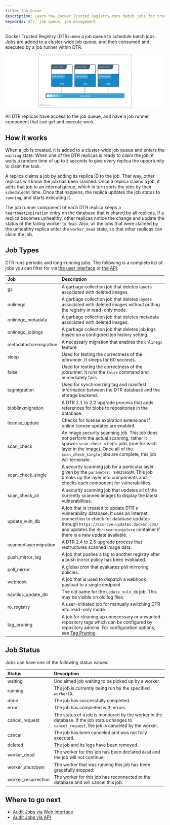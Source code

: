 ```yaml
---
title: Job Queue
description: Learn how Docker Trusted Registry runs batch jobs for troubleshooting job-related issues.
keywords: dtr, job queue, job management
---
```


Docker Trusted Registry (DTR) uses a job queue to schedule batch jobs. Jobs are added to a cluster-wide job queue, and then consumed and executed by a job runner within DTR.

![batch jobs diagram](../../images/troubleshoot-batch-jobs-1.svg)

All DTR replicas have access to the job queue, and have a job runner component
that can get and execute work.

## How it works

When a job is created, it is added to a cluster-wide job queue and enters the `waiting` state.
When one of the DTR replicas is ready to claim the job, it waits a random time of up
to `3` seconds to give every replica the opportunity to claim the task.

A replica claims a job by adding its replica ID to the job. That way, other
replicas will know the job has been claimed. Once a replica claims a job, it adds
that job to an internal queue, which in turn sorts the jobs by their `scheduledAt` time.
Once that happens, the replica updates the job status to `running`, and
starts executing it.

The job runner component of each DTR replica keeps a `heartbeatExpiration`
entry on the database that is shared by all replicas. If a replica becomes
unhealthy, other replicas notice the change and update the status of the failing worker to `dead`.
Also, all the jobs that were claimed by the unhealthy replica enter the `worker_dead` state,
so that other replicas can claim the job.

## Job Types

DTR runs periodic and long-running jobs. The following is a complete list of jobs you can filter for via [the user interface](../manage-jobs/audit-jobs-via-ui.md) or [the API](../manage-jobs/audit-jobs-via-api.md).

| Job               | Description                                                                                                                                                                                                                                               |
|:------------------|:----------------------------------------------------------------------------------------------------------------------------------------------------------------------------------------------------------------------------------------------------------|
| gc                | A garbage collection job that deletes layers associated with deleted images.                                                                                                                                                                                 |
| onlinegc                | A garbage collection job that deletes layers associated with deleted images without putting the registry in read-only mode.  |
| onlinegc_metadata                | A garbage collection job that deletes metadata associated with deleted images. |
| onlinegc_joblogs                | A garbage collection job that deletes job logs based on a configured job history setting. |
| metadatastoremigration   | A necessary migration that enables the `onlinegc` feature. |
| sleep             | Used for testing the correctness of the jobrunner. It sleeps for 60 seconds.                                                                                                                                                                           |
| false             | Used for testing the correctness of the jobrunner. It runs the `false` command and immediately fails.                                                                                                                                                 |
| tagmigration      | Used for synchronizing tag and manifest information between the DTR database and the storage backend.                                                                                                                                       |
| bloblinkmigration | A DTR 2.1 to 2.2 upgrade process that adds references for blobs to repositories in the database.                                                                                                                                          |
| license_update    | Checks for license expiration extensions if online license updates are enabled.                                                                                                                                                             |
| scan_check        | An image security scanning job. This job does not perform the actual scanning, rather it spawns `scan_check_single` jobs (one for each layer in the image). Once all of the `scan_check_single` jobs are complete, this job will terminate.                |
| scan_check_single | A security scanning job for a particular layer given by the `parameter: SHA256SUM`. This job breaks up the layer into components and checks each component for vulnerabilities.                                                                            |
| scan_check_all    | A security scanning job that updates all of the currently scanned images to display the latest vulnerabilities.                                                                                                                                            |
| update_vuln_db    | A job that is created to update DTR's vulnerability database. It uses an Internet connection to check for database updates through `https://dss-cve-updates.docker.com/` and updates the `dtr-scanningstore` container if there is a new update available. |
| scannedlayermigration  | A DTR 2.4 to 2.5 upgrade process that restructures scanned image data. |
| push_mirror_tag  | A job that pushes a tag to another registry after a push mirror policy has been evaluated. |
| poll_mirror  | A global cron that evaluates poll mirroring policies. |
| webhook           | A job that is used to dispatch a webhook payload to a single endpoint.                                                                                                                                                                                     |
| nautilus_update_db           | The old name for the `update_vuln_db` job. This may be visible on old log files.                                                                                                                                                                                   |
| ro_registry           | A user-initiated job for manually switching DTR into read-only mode.     |
| tag_pruning           | A job for cleaning up unnecessary or unwanted repository tags which can be configured by repository admins. For configuration options, see [Tag Pruning](../../user/tag-pruning).                                                                                                                                                                      |

## Job Status

Jobs can have one of the following status values:

| Status          | Description                                                                                                                               |
|:----------------|:------------------------------------------------------------------------------------------------------------------------------------------|
| waiting         | Unclaimed job waiting to be picked up by a worker.                                                                              |
| running         | The job is currently being run by the specified `workerID`.                                                                             |
| done            | The job has successfully completed.                                                                                                        |
| error           | The job has completed with errors.                                                                                                         |
| cancel_request  | The status of a job is monitored by the worker in the database. If the job status changes to `cancel_request`, the job is canceled by the worker. |
| cancel          | The job has been canceled and was not fully executed.                                                                                          |
| deleted         | The job and its logs have been removed.                                                                                                        |
| worker_dead     | The worker for this job has been declared `dead` and the job will not continue.                                                            |
| worker_shutdown | The worker that was running this job has been gracefully stopped.                                                                          |
| worker_resurrection | The worker for this job has reconnected to the database and will cancel this job.                                          |

## Where to go next

- [Audit Jobs via Web Interface](audit-jobs-via-ui)
- [Audit Jobs via API](audit-jobs-via-api)
